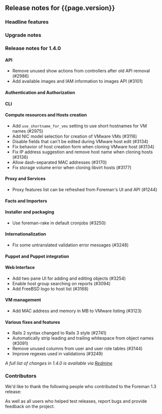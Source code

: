 ## Release notes for {{page.version}}

### Headline features

### Upgrade notes

### Release notes for 1.4.0

#### API
* Remove unused show actions from controllers after old API removal (#2986)
* Add available images and IAM information to images API (#3101)

#### Authentication and Authorization

#### CLI

#### Compute resources and Hosts creation
* Add `use_shortname_for_vms` setting to use short hostnames for VM names (#2975)
* Add NIC model selection for creation of VMware VMs (#3116)
* Disable fields that can't be edited during VMware host edit (#3134)
* Fix behavior of host creation form when cloning VMware host (#3134)
* Fix IP address suggestion and remove host name when cloning hosts (#3136)
* Allow dash-separated MAC addresses (#3170)
* Fix storage volume error when cloning libvirt hosts (#3177)

#### Proxy and Services
* Proxy features list can be refreshed from Foreman's UI and API (#1244)

#### Facts and Importers

#### Installer and packaging
* Use foreman-rake in default cronjobs (#3250)

#### Internationalization
* Fix some untranslated validation error messages (#3248)

#### Puppet and Puppet integration

#### Web Interface
* Add two pane UI for adding and editing objects (#3254)
* Enable host group searching on reports (#3094)
* Add FreeBSD logo to host list (#3168)

#### VM management
* Add MAC address and memory in MB to VMware listing (#3123)

#### Various fixes and features
* Rails 2 syntax changed to Rails 3 style (#2741)
* Automatically strip leading and trailing whitespace from object names (#3091)
* Remove unused columns from user and user role tables (#3144)
* Improve regexes used in validations (#3249)

*A full list of changes in 1.4.0 is available via [Redmine](http://projects.theforeman.org/rb/release/2)*

### Contributors

We'd like to thank the following people who contributed to the Foreman 1.3 release:


As well as all users who helped test releases, report bugs and provide feedback on the project.

